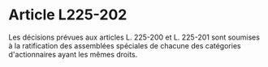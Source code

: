 # Article L225-202

Les décisions prévues aux articles L. 225-200 et L. 225-201 sont soumises à la ratification des assemblées spéciales de chacune des catégories d'actionnaires ayant les mêmes droits.